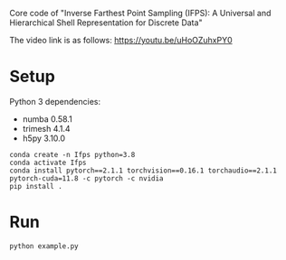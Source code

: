 Core code of "Inverse Farthest Point Sampling (IFPS): A Universal and
Hierarchical Shell Representation for Discrete Data"

The video link is as follows: https://youtu.be/uHoOZuhxPY0

# Setup

Python 3 dependencies:

* numba 0.58.1
* trimesh 4.1.4
* h5py 3.10.0


```
conda create -n Ifps python=3.8
conda activate Ifps
conda install pytorch==2.1.1 torchvision==0.16.1 torchaudio==2.1.1 pytorch-cuda=11.8 -c pytorch -c nvidia
pip install .
```

# Run
```
python example.py
```